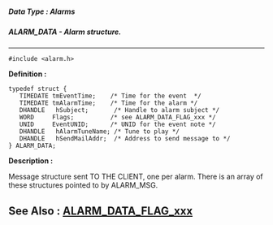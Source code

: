 ##### Data Type : Alarms
##### ALARM_DATA - Alarm structure.
---
```
#include <alarm.h>
```

**Definition :**
```
typedef struct {
   TIMEDATE tmEventTime;    /* Time for the event  */
   TIMEDATE tmAlarmTime;    /* Time for the alarm */
   DHANDLE   hSubject;       /* Handle to alarm subject */
   WORD     Flags;          /* see ALARM_DATA_FLAG_xxx */
   UNID     EventUNID;      /* UNID for the event note */
   DHANDLE   hAlarmTuneName; /* Tune to play */
   DHANDLE   hSendMailAddr;  /* Address to send message to */
} ALARM_DATA;
```

**Description :**

Message structure sent TO THE CLIENT, one per alarm.  There is an array of these structures pointed to by ALARM_MSG.


**See Also :**
[ALARM_DATA_FLAG_xxx](/domino-c-api-docs/reference/Symb/ALARM_DATA_FLAG_xxx)
---
